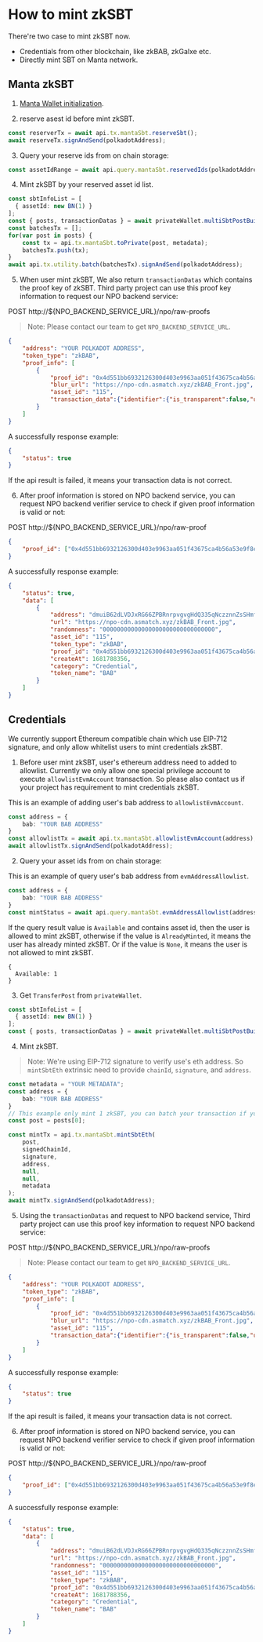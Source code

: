 # How to mint zkSBT

There're two case to mint zkSBT now.
- Credentials from other blockchain, like zkBAB, zkGalxe etc.
- Directly mint SBT on Manta network.

## Manta zkSBT

1. [Manta Wallet initialization](/docs/developers/manta.js/how-to-use-manta-private-wallet-in-dapp.md).

3. reserve asest id before mint zkSBT.

```typescript
const reserverTx = await api.tx.mantaSbt.reserveSbt();
await reserveTx.signAndSend(polkadotAddress);
```

3. Query your reserve ids from on chain storage:

```typescript
const assetIdRange = await api.query.mantaSbt.reservedIds(polkadotAddress);
```

4. Mint zkSBT by your reserved asset id list.

``` typescript
const sbtInfoList = [
  { assetId: new BN(1) }
];
const { posts, transactionDatas } = await privateWallet.multiSbtPostBuild(sbtInfoList);
const batchesTx = [];
for(var post in posts) {
    const tx = api.tx.mantaSbt.toPrivate(post, metadata);
    batchesTx.push(tx);
}
await api.tx.utility.batch(batchesTx).signAndSend(polkadotAddress);
```

5. When user mint zkSBT, We also return `transactionDatas` which contains the proof key of zkSBT. Third party project can use this proof key information to request our NPO backend service:

POST http://${NPO_BACKEND_SERVICE_URL}/npo/raw-proofs

> Note: Please contact our team to get `NPO_BACKEND_SERVICE_URL`.

```json
{
    "address": "YOUR POLKADOT ADDRESS",
    "token_type": "zkBAB",
    "proof_info": [
        {
            "proof_id": "0x4d551bb6932126300d403e9963aa051f43675ca4b56a53e9f8e3e84783440726",
            "blur_url": "https://npo-cdn.asmatch.xyz/zkBAB_Front.jpg",
            "asset_id": "115",
            "transaction_data":{"identifier":{"is_transparent":false,"utxo_commitment_randomness":[37,234,109,248,115,209,84,18,147,191,117,149,49,3,241,210,88,22,238,243,206,113,60,123,120,9,193,161,9,206,48,37]},"asset_info":{"id":[5,0,0,0,0,0,0,0,0,0,0,0,0,0,0,0,0,0,0,0,0,0,0,0,0,0,0,0,0,0,0,0],"value":1},"zk_address":{"receiving_key":[80,174,139,214,69,21,2,245,8,21,248,250,162,236,202,190,196,158,75,11,217,235,212,191,19,227,146,27,160,205,8,130]}}
        }
    ]
}
```

A successfully response example:

```json
{
    "status": true
}
```

If the api result is failed, it means your transaction data is not correct.


6. After proof information is stored on NPO backend service, you can request NPO backend verifier service to check if given proof information is valid or not:

POST http://${NPO_BACKEND_SERVICE_URL}/npo/raw-proof

```json
{
    "proof_id": ["0x4d551bb6932126300d403e9963aa051f43675ca4b56a53e9f8e3e84783440726"]
}
```

A successfully response example:

```json
{
    "status": true,
    "data": [
        {
            "address": "dmuiB62dLVDJxRG66ZPBRnrpvgvgHdQ335qNczznnZsSHmfz1",
            "url": "https://npo-cdn.asmatch.xyz/zkBAB_Front.jpg",
            "randomness": "00000000000000000000000000000000",
            "asset_id": "115",
            "token_type": "zkBAB",
            "proof_id": "0x4d551bb6932126300d403e9963aa051f43675ca4b56a53e9f8e3e84783440726",
            "createAt": 1681788356,
            "category": "Credential",
            "token_name": "BAB"
        }
    ]
}
```

## Credentials

We currently support Ethereum compatible chain which use EIP-712 signature, and only allow whitelist users to mint credentials zkSBT.

1. Before user mint zkSBT, user's ethereum address need to added to allowlist. Currently we only allow one special privilege account to execute `allowlistEvmAccount` transaction. So please also contact us if your project has requirement to mint credentials zkSBT.

This is an example of adding user's bab address to `allowlistEvmAccount`.

```typescript
const address = {
    bab: "YOUR BAB ADDRESS"
}
const allowlistTx = await api.tx.mantaSbt.allowlistEvmAccount(address);
await allowlistTx.signAndSend(polkadotAddress);
```

2. Query your asset ids from on chain storage:

This is an example of query user's bab address from `evmAddressAllowlist`.

```typescript
const address = {
    bab: "YOUR BAB ADDRESS"
}
const mintStatus = await api.query.mantaSbt.evmAddressAllowlist(address);
```

If the query result value is `Available` and contains asset id, then the user is allowed to mint zkSBT, otherwise if the value is `AlreadyMinted`, it means the user has already minted zkSBT. Or if the value is `None`, it means the user is not allowed to mint zkSBT.

```
{
  Available: 1
}
```

3. Get `TransferPost` from `privateWallet`.

```typescript
const sbtInfoList = [
  { assetId: new BN(1) }
];
const { posts, transactionDatas } = await privateWallet.multiSbtPostBuild(sbtInfoList);
```

4. Mint zkSBT.

> Note: We're using EIP-712 signature to verify use's eth address. So `mintSbtEth` extrinsic need to provide `chainId`, `signature`, and `address`.

```typescript
const metadata = "YOUR METADATA";
const address = {
    bab: "YOUR BAB ADDRESS"
}
// This example only mint 1 zkSBT, you can batch your transaction if you have multiple zkSBT to mint.
const post = posts[0];

const mintTx = api.tx.mantaSbt.mintSbtEth(
    post,
    signedChainId,
    signature,
    address,
    null,
    null,
    metadata
);
await mintTx.signAndSend(polkadotAddress);
```

5. Using the `transactionDatas` and request to NPO backend service, Third party project can use this proof key information to request NPO backend service:

POST http://${NPO_BACKEND_SERVICE_URL}/npo/raw-proofs

> Note: Please contact our team to get `NPO_BACKEND_SERVICE_URL`.

```json
{
    "address": "YOUR POLKADOT ADDRESS",
    "token_type": "zkBAB",
    "proof_info": [
        {
            "proof_id": "0x4d551bb6932126300d403e9963aa051f43675ca4b56a53e9f8e3e84783440726",
            "blur_url": "https://npo-cdn.asmatch.xyz/zkBAB_Front.jpg",
            "asset_id": "115",
            "transaction_data":{"identifier":{"is_transparent":false,"utxo_commitment_randomness":[37,234,109,248,115,209,84,18,147,191,117,149,49,3,241,210,88,22,238,243,206,113,60,123,120,9,193,161,9,206,48,37]},"asset_info":{"id":[5,0,0,0,0,0,0,0,0,0,0,0,0,0,0,0,0,0,0,0,0,0,0,0,0,0,0,0,0,0,0,0],"value":1},"zk_address":{"receiving_key":[80,174,139,214,69,21,2,245,8,21,248,250,162,236,202,190,196,158,75,11,217,235,212,191,19,227,146,27,160,205,8,130]}}
        }
    ]
}
```

A successfully response example:

```json
{
    "status": true
}
```

If the api result is failed, it means your transaction data is not correct.


6. After proof information is stored on NPO backend service, you can request NPO backend verifier service to check if given proof information is valid or not:

POST http://${NPO_BACKEND_SERVICE_URL}/npo/raw-proof

```json
{
    "proof_id": ["0x4d551bb6932126300d403e9963aa051f43675ca4b56a53e9f8e3e84783440726"]
}
```

A successfully response example:

```json
{
    "status": true,
    "data": [
        {
            "address": "dmuiB62dLVDJxRG66ZPBRnrpvgvgHdQ335qNczznnZsSHmfz1",
            "url": "https://npo-cdn.asmatch.xyz/zkBAB_Front.jpg",
            "randomness": "00000000000000000000000000000000",
            "asset_id": "115",
            "token_type": "zkBAB",
            "proof_id": "0x4d551bb6932126300d403e9963aa051f43675ca4b56a53e9f8e3e84783440726",
            "createAt": 1681788356,
            "category": "Credential",
            "token_name": "BAB"
        }
    ]
}
```
